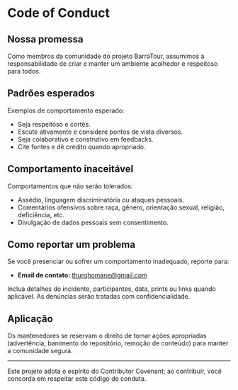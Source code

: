 # Code of Conduct

## Nossa promessa
Como membros da comunidade do projeto BarraTour, assumimos a responsabilidade de criar e manter um ambiente acolhedor e respeitoso para todos.

## Padrões esperados
Exemplos de comportamento esperado:
- Seja respeitoso e cortês.
- Escute ativamente e considere pontos de vista diversos.
- Seja colaborativo e construtivo em feedbacks.
- Cite fontes e dê crédito quando apropriado.

## Comportamento inaceitável
Comportamentos que não serão tolerados:
- Assédio, linguagem discriminatória ou ataques pessoais.
- Comentários ofensivos sobre raça, gênero, orientação sexual, religião, deficiência, etc.
- Divulgação de dados pessoais sem consentimento.

## Como reportar um problema
Se você presenciar ou sofrer um comportamento inadequado, reporte para:
- **Email de contato:** [thurghomane@gmail.com](thurghomane@gmail.com)

Inclua detalhes do incidente, participantes, data, prints ou links quando aplicável. As denúncias serão tratadas com confidencialidade.

## Aplicação
Os mantenedores se reservam o direito de tomar ações apropriadas (advertência, banimento do repositório, remoção de conteúdo) para manter a comunidade segura.

---

Este projeto adota o espírito do Contributor Covenant; ao contribuir, você concorda em respeitar este código de conduta.
